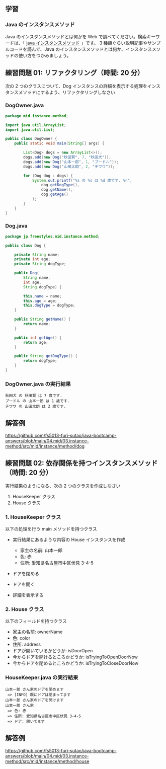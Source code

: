 ## 学習

### Java のインスタンスメソッド

Java のインスタンスメソッドとは何かを Web で調べてください。検索キーワードは、「 [java インスタンスメソッド](https://www.google.com/search?q=java+インスタンスメソッド) 」です。
3 種類ぐらい説明記事やサンプルコードを読んで、Java のインスタンスメソッドとは何か、インスタンスメソッドの使い方をつかみましょう。

## 練習問題 01: リファクタリング（時間: 20 分）

次の 2 つのクラスについて、Dog インスタンスの詳細を表示する処理をインスタンスメソッドにするよう、リファクタリングしなさい

### DogOwner.java

```java
package mid.instance.method;

import java.util.ArrayList;
import java.util.List;

public class DogOwner {
    public static void main(String[] args) {

        List<Dog> dogs = new ArrayList<>();
        dogs.add(new Dog("秋田賢", 7, "秋田犬"));
        dogs.add(new Dog("山本一郎", 1, "プードル"));
        dogs.add(new Dog("山田太朗", 2, "チワワ"));

        for (Dog dog : dogs) {
            System.out.printf("%s の %s は %d 歳です. %n",
                dog.getDogType(),
                dog.getName(),
                dog.getAge()
            );
        }
    }
}
```

### Dog.java

```java
package jp.freestyles.mid.instance.method;

public class Dog {

    private String name;
    private int age;
    private String dogType;

    public Dog(
        String name,
        int age,
        String dogType) {

        this.name = name;
        this.age = age;
        this.dogType = dogType;
    }

    public String getName() {
        return name;
    }

    public int getAge() {
        return age;
    }

    public String getDogType() {
        return dogType;
    }
}
```

### DogOwner.java の実行結果

```console
秋田犬 の 秋田賢 は 7 歳です.
プードル の 山本一郎 は 1 歳です.
チワワ の 山田太朗 は 2 歳です.
```

## 解答例

https://github.com/fs5013-furi-sutao/java-bootcamp-answers/blob/main/04.mid/03.instance-method/src/mid/instance/method/dog

## 練習問題 02: 依存関係を持つインスタンスメソッド（時間: 20 分）

実行結果のようになる、次の 2 つのクラスを作成しなさい

1. HouseKeeper クラス
2. House クラス

### 1. HouseKeeper クラス

以下の処理を行う main メソッドを持つクラス

- 実行結果にあるような内容の House インスタンスを作成

  - 家主の名前: 山本一郎
  - 色: 赤
  - 住所: 愛知県名古屋市中区伏見 3-4-5

- ドアを閉める
- ドアを開く
- 詳細を表示する

### 2. House クラス

以下のフィールドを持つクラス

- 家主の名前: ownerName
- 色: color
- 住所: address
- ドアが開いているかどうか: isDoorOpen
- 今からドアを開けるところかどうか: isTryingToOpenDoorNow
- 今からドアを閉めるところかどうか: isTryingToCloseDoorNow

### HouseKeeper.java の実行結果

```console
山本一郎 さん家のドアを閉めます
 => [INFO] 既にドアは閉まってます
山本一郎 さん家のドアを開けます
山本一郎 さん家
 => 色: 赤
 => 住所: 愛知県名古屋市中区伏見 3-4-5
 => ドア: 開いてます
```

## 解答例

https://github.com/fs5013-furi-sutao/java-bootcamp-answers/blob/main/04.mid/03.instance-method/src/mid/instance/method/house

